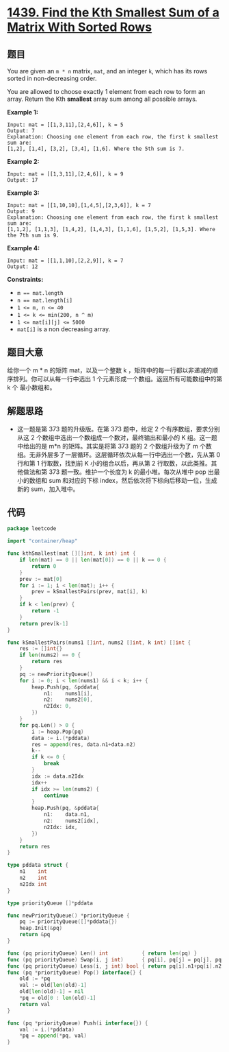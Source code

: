 # [1439. Find the Kth Smallest Sum of a Matrix With Sorted Rows](https://leetcode.com/problems/find-the-kth-smallest-sum-of-a-matrix-with-sorted-rows/)


## 题目

You are given an `m * n` matrix, `mat`, and an integer `k`, which has its rows sorted in non-decreasing order.

You are allowed to choose exactly 1 element from each row to form an array. Return the Kth **smallest** array sum among all possible arrays.

**Example 1:**

```
Input: mat = [[1,3,11],[2,4,6]], k = 5
Output: 7
Explanation: Choosing one element from each row, the first k smallest sum are:
[1,2], [1,4], [3,2], [3,4], [1,6]. Where the 5th sum is 7.  
```

**Example 2:**

```
Input: mat = [[1,3,11],[2,4,6]], k = 9
Output: 17
```

**Example 3:**

```
Input: mat = [[1,10,10],[1,4,5],[2,3,6]], k = 7
Output: 9
Explanation: Choosing one element from each row, the first k smallest sum are:
[1,1,2], [1,1,3], [1,4,2], [1,4,3], [1,1,6], [1,5,2], [1,5,3]. Where the 7th sum is 9.  
```

**Example 4:**

```
Input: mat = [[1,1,10],[2,2,9]], k = 7
Output: 12
```

**Constraints:**

- `m == mat.length`
- `n == mat.length[i]`
- `1 <= m, n <= 40`
- `1 <= k <= min(200, n ^ m)`
- `1 <= mat[i][j] <= 5000`
- `mat[i]` is a non decreasing array.

## 题目大意

给你一个 m * n 的矩阵 mat，以及一个整数 k ，矩阵中的每一行都以非递减的顺序排列。你可以从每一行中选出 1 个元素形成一个数组。返回所有可能数组中的第 k 个 最小数组和。

## 解题思路

- 这一题是第 373 题的升级版。在第 373 题中，给定 2 个有序数组，要求分别从这 2 个数组中选出一个数组成一个数对，最终输出和最小的 K 组。这一题中给出的是 m*n 的矩阵。其实是将第 373 题的 2 个数组升级为了 m 个数组。无非外层多了一层循环。这层循环依次从每一行中选出一个数，先从第 0 行和第 1 行取数，找到前 K 小的组合以后，再从第 2 行取数，以此类推。其他做法和第 373 题一致。维护一个长度为 k 的最小堆。每次从堆中 pop 出最小的数组和 sum 和对应的下标 index，然后依次将下标向后移动一位，生成新的 sum，加入堆中。

## 代码

```go
package leetcode

import "container/heap"

func kthSmallest(mat [][]int, k int) int {
	if len(mat) == 0 || len(mat[0]) == 0 || k == 0 {
		return 0
	}
	prev := mat[0]
	for i := 1; i < len(mat); i++ {
		prev = kSmallestPairs(prev, mat[i], k)
	}
	if k < len(prev) {
		return -1
	}
	return prev[k-1]
}

func kSmallestPairs(nums1 []int, nums2 []int, k int) []int {
	res := []int{}
	if len(nums2) == 0 {
		return res
	}
	pq := newPriorityQueue()
	for i := 0; i < len(nums1) && i < k; i++ {
		heap.Push(pq, &pddata{
			n1:    nums1[i],
			n2:    nums2[0],
			n2Idx: 0,
		})
	}
	for pq.Len() > 0 {
		i := heap.Pop(pq)
		data := i.(*pddata)
		res = append(res, data.n1+data.n2)
		k--
		if k <= 0 {
			break
		}
		idx := data.n2Idx
		idx++
		if idx >= len(nums2) {
			continue
		}
		heap.Push(pq, &pddata{
			n1:    data.n1,
			n2:    nums2[idx],
			n2Idx: idx,
		})
	}
	return res
}

type pddata struct {
	n1    int
	n2    int
	n2Idx int
}

type priorityQueue []*pddata

func newPriorityQueue() *priorityQueue {
	pq := priorityQueue([]*pddata{})
	heap.Init(&pq)
	return &pq
}

func (pq priorityQueue) Len() int           { return len(pq) }
func (pq priorityQueue) Swap(i, j int)      { pq[i], pq[j] = pq[j], pq[i] }
func (pq priorityQueue) Less(i, j int) bool { return pq[i].n1+pq[i].n2 < pq[j].n1+pq[j].n2 }
func (pq *priorityQueue) Pop() interface{} {
	old := *pq
	val := old[len(old)-1]
	old[len(old)-1] = nil
	*pq = old[0 : len(old)-1]
	return val
}

func (pq *priorityQueue) Push(i interface{}) {
	val := i.(*pddata)
	*pq = append(*pq, val)
}
```